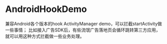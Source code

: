 # AndroidHookDemo
兼容Android各个版本的hook ActivityManager demo，可以拦截startActivity做一些事情；
比如接入广告SDK后，有些流氓广告落地页会循环跳转第三方应用，就可以用这种方式拦截做一些业务处理。

